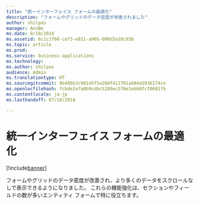 ```yaml
---
title: "統一インターフェイス フォームの最適化"
description: "フォームやグリッドのデータ密度が改善されました"
author: shilpas
manager: AnnBe
ms.date: 8/10/2018
ms.assetid: 6c1c1f60-ce73-e811-a96b-000d3a18c83b
ms.topic: article
ms.prod: 
ms.service: business-applications
ms.technology: 
ms.author: shilpas
audience: Admin
ms.translationtype: HT
ms.sourcegitcommit: 0b40bb3c98145f5a260f412701a884a5936174ce
ms.openlocfilehash: fcbde2e7a0b9cdbc5289ec576e1eb68fcf0681fb
ms.contentlocale: ja-jp
ms.lasthandoff: 07/18/2018

---
```

# <a name="unified-interface-form-optimizations"></a>統一インターフェイス フォームの最適化


[!include[banner](../../includes/banner.md)]

フォームやグリッドのデータ密度が改善され、より多くのデータをスクロールなしで表示できるようになりました。 これらの機能強化は、セクションやフィールドの数が多いエンティティ フォームで特に役立ちます。

